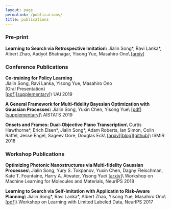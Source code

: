```yaml
---
layout: page
permalink: /publications/
title: publications
---
```


### Pre-print
**Learning to Search via Retrospective Imitation**\\
Jialin Song\*, Ravi Lanka\*, Albert Zhao, Aadyot Bhatnagar, Yisong Yue, Masahiro Ono\\
[[arxiv](https://arxiv.org/abs/1804.00846)]


### Conference Publications
**Co-training for Policy Learning**  
Jialin Song, Ravi Lanka, Yisong Yue, Masahiro Ono  
(Oral Presentation)  
[<a href="/assets/pdf/UAI_2019_Co_training_for_Policy_Learning.pdf">pdf</a>][<a href="/assets/pdf/UAI_2019_Co_training_for_Policy_Learning_Supplementary.pdf">supplementary</a>]\\
UAI 2019

**A General Framework for Multi-fidelity Bayesian Optimization with Gaussian Processes**\\
Jialin Song, Yuxin Chen, Yisong Yue\\
[[pdf](http://proceedings.mlr.press/v89/song19b/song19b.pdf)] [[supplementary](http://proceedings.mlr.press/v89/song19b/song19b-supp.pdf)]\\
AISTATS 2019

**Onsets and Frames: Dual-Objective Piano Transcription**\\
Curtis Hawthorne\*, Erich Elsen\*, Jialin Song\*, Adam Roberts, Ian Simon, Colin Raffel, Jesse Engel, Sageev Oore, Douglas Eck\\
[[arxiv](https://arxiv.org/abs/1710.11153)][[blog](https://magenta.tensorflow.org/onsets-frames)][[github](https://github.com/tensorflow/magenta/tree/master/magenta/models/onsets_frames_transcription)]\\
ISMIR 2018

### Workshop Publications
**Optimizing Photonic Nanostructures via Multi-fidelity Gaussian Processes**\\
Jialin Song, Yury S. Tokpanov, Yuxin Chen, Dagny Fleischman, Kate T. Fountaine, Harry A. Atwater, Yisong Yue\\
[[arxiv](https://arxiv.org/abs/1811.07707)]\\
Workshop on Machine Learning for Molecules and Materials, NeurIPS 2018

**Learning to Search via Self-Imitation with Applicatin to Risk-Aware Planning**\\
Jialin Song\*, Ravi Lanka\*, Albert Zhao, Yisong Yue, Masahiro Ono\\
[[pdf](https://lld-workshop.github.io/2017/papers/LLD_2017_paper_18.pdf)]\\
Workshop on Learning with Limited Labeled Data, NeurIPS 2017